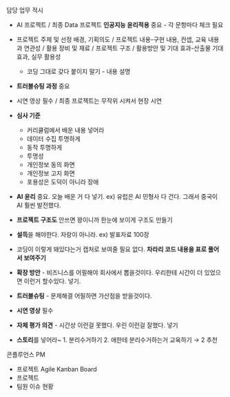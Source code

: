 담당 업무 적시


- AI 프로젝트 / 최종 Data 프로젝트
  **인공지능 윤리적용** 중요 - 각 문항마다 체크 필요

- 프로젝트 주제 및 선정 배경, 기획의도 / 프로젝트 내용-구현 내용, 컨샙, 교육 내용과 연관성 / 활용 장비 및 재료 / 프로젝트 구조 / 활용방안 및 기대 효과-산출물 기대효과, 실무 활용성
  - 코딩 그대로 갖다 붙이지 말기 - 내용 설명

- **트러블슈팅 과정** 중요
- 시연 영상 필수 / 최종 프로젝트는 무작위 시켜서 현장 시연


- **심사 기준**
    - 커리큘럼에서 배운 내용 넣어라
    - 데이터 수집 투명하게
    - 동작 투명하게
    - 투명성
    - 개인정보 동의 화면
    - 개인정보 고지 화면
    - 포용성은 도덕이 아니라 장애
- **AI 윤리** 중요. 오늘 배운 거 다 넣기. ex) 유럽은 AI 민형사 다 건다. 그래서 중국이 AI 훨씬 발전했다.
- **프로젝트 구조도** 안쓰면 꽝이니까 한눈에 보이게 구조도 만들기
- **설득**을 해야한다. 자랑이 아니라. ex) 발표자료 100장
- 코딩이 이렇게 돼있다는거 캡처로 보여줄 필요 없다. **차라리 코드 내용을 표로 풀어서 보여주기**
- **확장 방안** - 비즈니스를 어필해야 회사에서 뽑을것이다. 우리한테 시간이 더 있었으면 이런거 할수있다. 넣기.
- **트러블슈팅** - 문제해결 어필하면 가산점을 받을것이다.
- **시연 영상** 필수
- **자체 평가 의견** - 시간상 이런걸 못했다. 우린 이런걸 잘했다. 넣기
- **스토리**를 넣어라~ 1. 분리수거하기 2. 애한테 분리수거하는거 교육하기 → 2 추천


콘플루언스 PM
- 프로젝트 Agile Kanban Board
- 프로젝트 
- 팀원 이슈 현황